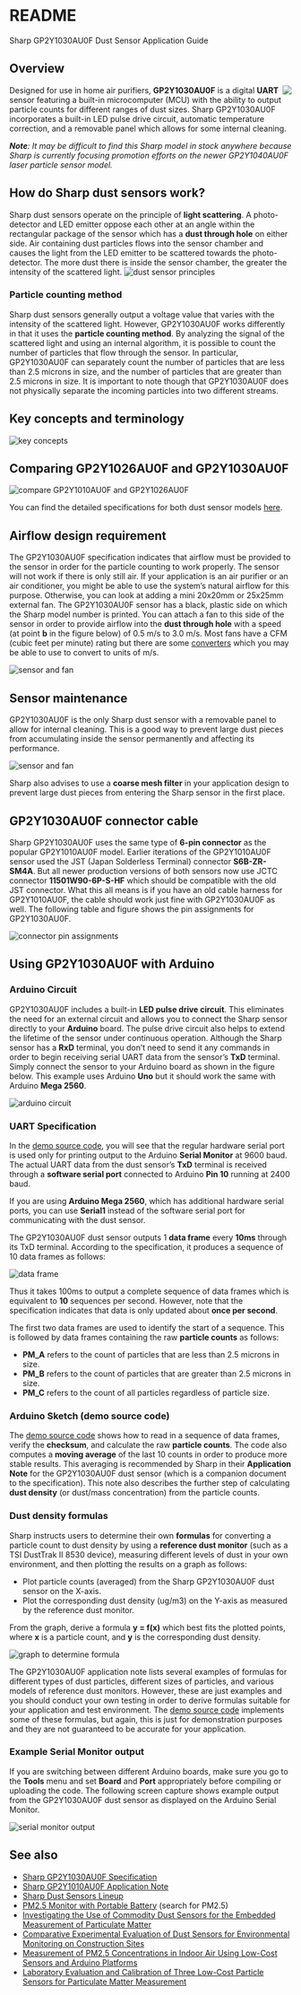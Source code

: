 # README
Sharp GP2Y1030AU0F Dust Sensor Application Guide

## Overview
<img align="right" src="https://github.com/sharpsensoruser/sharp-sensor-demos/blob/master/images/sharp_gp2y1030au0f_img.png"></img>
Designed for use in home air purifiers, **GP2Y1030AU0F** is a digital **UART** sensor featuring a built-in microcomputer (MCU) with the ability to output particle counts for different ranges of dust sizes. Sharp GP2Y1030AU0F incorporates a built-in LED pulse drive circuit, automatic temperature correction, and a removable panel which allows for some internal cleaning.

_**Note**: It may be difficult to find this Sharp model in stock anywhere because Sharp is currently focusing promotion efforts on the newer GP2Y1040AU0F laser particle sensor model._

## How do Sharp dust sensors work?
Sharp dust sensors operate on the principle of **light scattering**. A photo-detector and LED emitter oppose each other at an angle within the rectangular package of the sensor which has a **dust through hole** on either side. Air containing dust particles flows into the sensor chamber and causes the light from the LED emitter to be scattered towards the photo-detector. The more dust there is inside the sensor chamber, the greater the intensity of the scattered light. 
![dust sensor principles](https://github.com/sharpsensoruser/sharp-sensor-demos/blob/master/images/sharp_gp2y1030au0f_dustsensorprinciples.png)

### Particle counting method
Sharp dust sensors generally output a voltage value that varies with the intensity of the scattered light. However, GP2Y1030AU0F works differently in that it uses the **particle counting method**. By analyzing the signal of the scattered light and using an internal algorithm, it is possible to count the number of particles that flow through the sensor. In particular, GP2Y1030AU0F can separately count the number of particles that are less than 2.5 microns in size, and the number of particles that are greater than 2.5 microns in size. It is important to note though that GP2Y1030AU0F does not physically separate the incoming particles into two different streams.

## Key concepts and terminology
![key concepts](https://github.com/sharpsensoruser/sharp-sensor-demos/blob/master/images/sharp_gp2y1030au0f_keyconcepts.png)

## Comparing GP2Y1026AU0F and GP2Y1030AU0F 
![compare GP2Y1010AU0F and GP2Y1026AU0F](https://github.com/sharpsensoruser/sharp-sensor-demos/blob/master/images/sharp_gp2y1030au0f_comparespec.png)

You can find the detailed specifications for both dust sensor models [here](http://www.socle-tech.com.tw/SHARP_sensor_Dust%20Sensor.php).

## Airflow design requirement
The GP2Y1030AU0F specification indicates that airflow must be provided to the sensor in order for the particle counting to work properly. The sensor will not work if there is only still air. If your application is an air purifier or an air conditioner, you might be able to use the system’s natural airflow for this purpose. Otherwise, you can look at adding a mini 20x20mm or 25x25mm external fan. The GP2Y1030AU0F sensor has a black, plastic side on which the Sharp model number is printed. You can attach a fan to this side of the sensor in order to provide airflow into the **dust through hole** with a speed (at point **b** in the figure below) of 0.5 m/s to 3.0 m/s. Most fans have a CFM (cubic feet per minute) rating but there are some [converters](http://www.comairrotron.com/airflow-unit-conversion) which you may be able to use to convert to units of m/s.

![sensor and fan](https://github.com/sharpsensoruser/sharp-sensor-demos/blob/master/images/sharp_gp2y1030au0f_airflow.png)

## Sensor maintenance
GP2Y1030AU0F is the only Sharp dust sensor with a removable panel to allow for internal cleaning. This is a good way to prevent large dust pieces from accumulating inside the sensor permanently and affecting its performance.

![sensor and fan](https://github.com/sharpsensoruser/sharp-sensor-demos/blob/master/images/sharp_gp2y1030au0f_panel.png)

Sharp also advises to use a **coarse mesh filter** in your application design to prevent large dust pieces from entering the Sharp sensor in the first place.

## GP2Y1030AU0F connector cable
Sharp GP2Y1030AU0F uses the same type of **6-pin connector** as the popular GP2Y1010AU0F model. Earlier iterations of the GP2Y1010AU0F sensor used the JST (Japan Solderless Terminal) connector **S6B-ZR-SM4A**. But all newer production versions of both sensors now use JCTC connector **11501W90-6P-S-HF** which should be compatible with the old JST connector. What this all means is if you have an old cable harness for GP2Y1010AU0F, the cable should work just fine with GP2Y1030AU0F as well. The following table and figure shows the pin assignments for GP2Y1030AU0F.

![connector pin assignments](https://github.com/sharpsensoruser/sharp-sensor-demos/blob/master/images/sharp_gp2y1030au0f_connectorpins.png)

## Using GP2Y1030AU0F with Arduino
### Arduino Circuit
GP2Y1030AU0F includes a built-in **LED pulse drive circuit**. This eliminates the need for an external circuit and allows you to connect the Sharp sensor directly to your **Arduino** board. The pulse drive circuit also helps to extend the lifetime of the sensor under continuous operation. Although the Sharp sensor has a **RxD** terminal, you don’t need to send it any commands in order to begin receiving serial UART data from the sensor’s **TxD** terminal. Simply connect the sensor to your Arduino board as shown in the figure below. This example uses Arduino **Uno** but it should work the same with Arduino **Mega 2560**.

![arduino circuit](https://github.com/sharpsensoruser/sharp-sensor-demos/blob/master/images/sharp_gp2y1030au0f_circuit.png)

### UART Specification

In the [demo source code](https://github.com/sharpsensoruser/sharp-sensor-demos/blob/master/sharp_gp2y1030au0f_demo/sharp_gp2y1030au0f_demo.ino), you will see that the regular hardware serial port is used only for printing output to the Arduino **Serial Monitor** at 9600 baud. The actual UART data from the dust sensor’s **TxD** terminal is received through a **software serial port** connected to Arduino **Pin 10** running at 2400 baud.

If you are using **Arduino Mega 2560**, which has additional hardware serial ports, you can use **Serial1** instead of the software serial port for communicating with the dust sensor.

The GP2Y1030AU0F dust sensor outputs 1 **data frame** every **10ms** through its TxD terminal. According to the specification, it produces a sequence of 10 data frames as follows:

![data frame](https://github.com/sharpsensoruser/sharp-sensor-demos/blob/master/images/sharp_gp2y1030au0f_dataframe.png)

Thus it takes 100ms to output a complete sequence of data frames which is equivalent to **10** sequences per second. However, note that the specification indicates that data is only updated about **once per second**.

The first two data frames are used to identify the start of a sequence. This is followed by data frames containing the raw **particle counts** as follows:

* **PM_A** refers to the count of particles that are less than 2.5 microns in size.
* **PM_B** refers to the count of particles that are greater than 2.5 microns in size.
* **PM_C** refers to the count of all particles regardless of particle size.

### Arduino Sketch (demo source code)

The [demo source code](https://github.com/sharpsensoruser/sharp-sensor-demos/blob/master/sharp_gp2y1030au0f_demo/sharp_gp2y1030au0f_demo.ino) shows how to read in a sequence of data frames, verify the **checksum**, and calculate the raw **particle counts**. The code also computes a **moving average** of the last 10 counts in order to produce more stable results. This averaging is recommended by Sharp in their **Application Note** for the GP2Y1030AU0F dust sensor (which is a companion document to the specification). This note also describes the further step of calculating **dust density** (or dust/mass concentration) from the particle counts.

### Dust density formulas
Sharp instructs users to determine their own **formulas** for converting a particle count to dust density by using a **reference dust monitor** (such as a TSI DustTrak II 8530 device), measuring different levels of dust in your own environment, and then plotting the results on a graph as follows:

* Plot particle counts (averaged) from the Sharp GP2Y1030AU0F dust sensor on the X-axis.
* Plot the corresponding dust density (ug/m3) on the Y-axis as measured by the reference dust monitor.

From the graph, derive a formula **y = f(x)** which best fits the plotted points, where **x** is a particle count, and **y** is the corresponding dust density.

![graph to determine formula](https://github.com/sharpsensoruser/sharp-sensor-demos/blob/master/images/sharp_gp2y1030au0f_formula.png)

The GP2Y1030AU0F application note lists several examples of formulas for different types of dust particles, different sizes of particles, and various models of reference dust monitors. However, these are just examples and you should conduct your own testing in order to derive formulas suitable for your application and test environment. The [demo source code](https://github.com/sharpsensoruser/sharp-sensor-demos/blob/master/sharp_gp2y1030au0f_demo/sharp_gp2y1030au0f_demo.ino) implements some of these formulas, but again, this is just for demonstration purposes and they are not guaranteed to be accurate for your application.

### Example Serial Monitor output
If you are switching between different Arduino boards, make sure you go to the **Tools** menu and set **Board** and **Port** appropriately before compiling or uploading the code. The following screen capture shows example output from the GP2Y1030AU0F dust sensor as displayed on the Arduino Serial Monitor.

![serial monitor output](https://github.com/sharpsensoruser/sharp-sensor-demos/blob/master/images/sharp_gp2y1030au0f_monitor.png)

## See also
* [Sharp GP2Y1030AU0F Specification](http://www.socle-tech.com.tw/doc/IC%20Channel%20Product/Sensors/Dust%20Sensor/GP2Y1030AU0F_spec.pdf)
* [Sharp GP2Y1010AU0F Application Note](http://www.sharp-world.com/products/device/lineup/data/pdf/datasheet/gp2y1010au_appl_e.pdf)
* [Sharp Dust Sensors Lineup](http://www.socle-tech.com.tw/SHARP_sensor_Dust%20Sensor.php)
* [PM2.5 Monitor with Portable Battery](https://www.renesas.com/us/en/products/microcontrollers-microprocessors/rl78/quick-solution.html) (search for PM2.5)
* [Investigating the Use of Commodity Dust Sensors
for the Embedded Measurement
of Particulate Matter](http://citeseerx.ist.psu.edu/viewdoc/download?doi=10.1.1.448.6904&rep=rep1&type=pdf)
* [Comparative Experimental Evaluation of Dust Sensors for
Environmental Monitoring on Construction Sites ](https://www.iaarc.org/publications/fulltext/isarc2014_submission_50.pdf)
* [Measurement of PM2.5 Concentrations in Indoor Air Using
Low-Cost Sensors and Arduino Platforms](https://www.ama-science.org/proceedings/getFile/ZwD2BD==)
* [Laboratory Evaluation and Calibration of Three
Low-Cost Particle Sensors for Particulate Matter
Measurement](https://www.tandfonline.com/doi/pdf/10.1080/02786826.2015.1100710)

